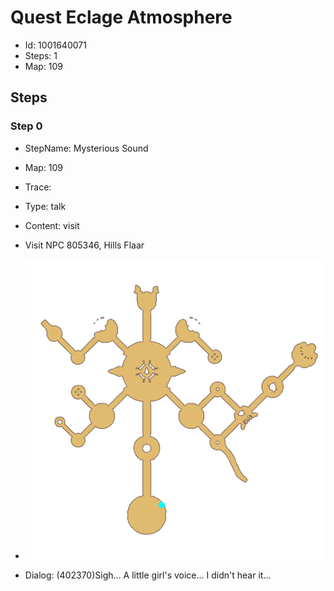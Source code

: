 # Quest Eclage Atmosphere

- Id: 1001640071
- Steps: 1
- Map: 109

## Steps

### Step 0
- StepName:  Mysterious Sound
- Map:  109
- Trace:  
- Type:  talk
- Content:  visit
- Visit NPC 805346, Hills Flaar

- ![images/1001640071_0.png](images/1001640071_0.png)
- Dialog: (402370)Sigh... A little girl's voice... I didn't hear it...


